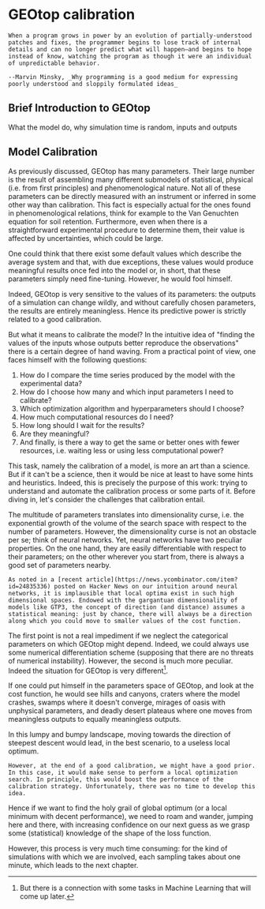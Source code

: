 # GEOtop calibration

```{epigraph}
When a program grows in power by an evolution of partially‑understood patches and fixes, the programmer begins to lose track of internal details and can no longer predict what will happen—and begins to hope instead of know, watching the program as though it were an individual of unpredictable behavior.

--Marvin Minsky, _Why programming is a good medium for expressing poorly understood and sloppily formulated ideas_
```

## Brief Introduction to GEOtop

What the model do, why simulation time is random, inputs and outputs

## Model Calibration

As previously discussed, GEOtop has many parameters. Their large number is the result of assembling many different submodels of statistical, physical (i.e. from first principles) and phenomenological nature. Not all of these parameters can be directly measured with an instrument or inferred in some other way than calibration. This fact is especially actual for the ones found in phenomenological relations, think for example to the Van Genuchten equation for soil retention. Furthermore, even when there is a straightforward experimental procedure to determine them, their value is affected by uncertainties, which could be large.

One could think that there exist some default values which describe the average system and that, with due exceptions, these values would produce meaningful results once fed into the model or, in short, that these parameters simply need fine-tuning. However, he would fool himself.

Indeed, GEOtop is very sensitive to the values of its parameters: the outputs of a simulation can change wildly, and without carefully chosen parameters, the results are entirely meaningless. Hence its predictive power is strictly related to a good calibration.

But what it means to calibrate the model? In the intuitive idea of "finding the values of the inputs whose outputs better reproduce the observations" there is a certain degree of hand waving. From a practical point of view, one faces himself with the following questions:

1. How do I compare the time series produced by the model with the experimental data?
2. How do I choose how many and which input parameters I need to calibrate?
3. Which optimization algorithm and hyperparameters should I choose?
4. How much computational resources do I need?
5. How long should I wait for the results?
6. Are they meaningful?
7. And finally, is there a way to get the same or better ones with fewer resources, i.e. waiting less or using less
 computational power?

This task, namely the calibration of a model, is more an art than a science. But if it can't be a science, then it would be nice at least to have some hints and heuristics. Indeed, this is precisely the purpose of this work: trying to understand and automate the calibration process or some parts of it. Before diving in, let's consider the challenges that calibration entail.

The multitude of parameters translates into dimensionality curse, i.e. the exponential growth of the volume of the search space with respect to the number of parameters. However, the dimensionality curse is not an obstacle per se; think of neural networks. Yet, neural networks have two peculiar properties. On the one hand, they are easily differentiable with respect to their parameters; on the other wherever you start from, there is always a good set of parameters nearby.

```{note}
As noted in a [recent article](https://news.ycombinator.com/item?id=24835336) posted on Hacker News on our intuition around neural networks, it is implausible that local optima exist in such high dimensional spaces. Endowed with the gargantuan dimensionality of models like GTP3, the concept of direction (and distance) assumes a statistical meaning: just by chance, there will always be a direction along which you could move to smaller values of the cost function.
```

The first point is not a real impediment if we neglect the categorical parameters on which GEOtop might depend. Indeed, we could always use some numerical differentiation scheme (supposing that there are no threats of numerical instability). However, the second is much more peculiar. Indeed the situation for GEOtop is very different[^hyperopt].

[^hyperopt]: But there is a connection with some tasks in Machine Learning that will come up later.

If one could put himself in the parameters space of GEOtop, and look at the cost function, he would see hills and canyons, craters where the model crashes, swamps where it doesn't converge, mirages of oasis with unphysical parameters, and deadly desert plateaus where one moves from meaningless outputs to equally meaningless outputs. 

In this lumpy and bumpy landscape, moving towards the direction of steepest descent would lead, in the best scenario, to a useless local optimum.

```{note}
However, at the end of a good calibration, we might have a good prior. In this case, it would make sense to perform a local optimization search. In principle, this would boost the performance of the calibration strategy. Unfortunately, there was no time to develop this idea.
```

Hence if we want to find the holy grail of global optimum (or a local minimum with decent performance), we need to roam and wander, jumping here and there, with increasing confidence on our next guess as we grasp some (statistical) knowledge of the shape of the loss function.

However, this process is very much time consuming: for the kind of simulations with which we are involved, each sampling takes about one minute, which leads to the next chapter.


